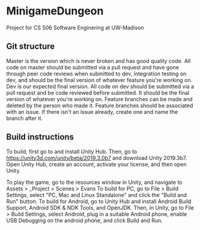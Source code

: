 # MinigameDungeon
Project for CS 506 Software Enginering at UW-Madison

## Git structure
Master is the version which is never broken and has good quality code. All code on master should be submitted via a pull request and have gone through peer code reviews when submitted to dev, integration testing on dev, and should be the final version of whatever feature you're working on.
Dev is our expected final version. All code on dev should be submitted via a pull request and be code reviewed before submitted. It should be the final version of whatever you're working on.
Feature branches can be made and deleted by the person who made it. Feature branches should be associated with an issue. If there isn't an issue already, create one and name the branch after it. 

## Build instructions
To build, first go to and install Unity Hub.
Then, go to https://unity3d.com/unity/beta/2019.3.0b7 and download Unity 2019.3b7.
Open Unity Hub, create an account, activate your license, and then open Unity.

To play the game, go to the resources window in Unity, and navigate to Assets > _Project > Scenes > Evans
To build for PC, go to File > Build Settings, select "PC, Mac and Linux Standalone" and click the "Build and Run" button.
To build for Android, go to Unity Hub and install Android Build Support, Android SDK & NDK Tools, and OpenJDK. Then, in Unity, go to File > Build Settings, select Android, plug in a suitable Android phone, enable USB Debugging on the android phone, and click Build and Run.
